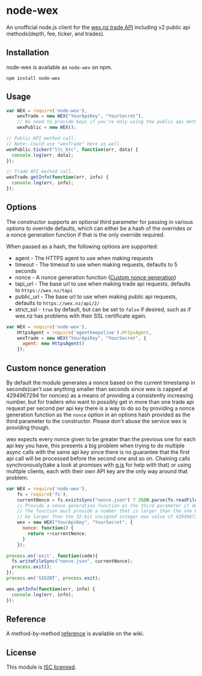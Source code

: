 node-wex
=====

An unofficial node.js client for the [wex.nz trade API](https://wex.nz/tapi/docs) including v2 public api methods(depth, fee, ticker, and trades).

## Installation

node-wex is available as `node-wex` on npm.

```
npm install node-wex
```

## Usage

```javascript
var WEX = require('node-wex'),
    wexTrade = new WEX("YourApiKey", "YourSecret"),
    // No need to provide keys if you're only using the public api methods.
    wexPublic = new WEX();

// Public API method call.
// Note: Could use "wexTrade" here as well.
wexPublic.ticker("ltc_btc", function(err, data) {
  console.log(err, data);
});

// Trade API method call.
wexTrade.getInfo(function(err, info) {
  console.log(err, info);
});
```

## Options

The constructor supports an optional third parameter for passing in various options to override defaults, which can either be a hash of the overrides or a nonce generation function if that is the only override required.

When passed as a hash, the following options are supported:
* agent - The HTTPS agent to use when making requests
* timeout - The timeout to use when making requests, defaults to 5 seconds
* nonce - A nonce generation function ([Custom nonce generation](#custom-nonce-generation))
* tapi_url - The base url to use when making trade api requests, defaults to `https://wex.nz/tapi`
* public_url - The base url to use when making public api requests, defaults to `https://wex.nz/api/2/`
* strict_ssl - `true` by default, but can be set to `false` if desired, such as if wex.nz has problems with their SSL certificate again.

```javascript
var WEX = require('node-wex'),
    HttpsAgent = require('agentkeepalive').HttpsAgent,
    wexTrade = new WEX("YourApiKey", "YourSecret", {
      agent: new HttpsAgent()
    });
```

## Custom nonce generation

By default the module generates a nonce based on the current timestamp in seconds(can't use anything smaller than seconds since wex is capped at 4294967294 for nonces) as a means of providing a consistently increasing number, but for traders who want to possibly get in more than one trade api request per second per api key there is a way to do so by providing a nonce generation function as the `nonce` option in an options hash provided as the third parameter to the constructor.  Please don't abuse the service wex is providing though.

wex expects every nonce given to be greater than the previous one for each api key you have, this presents a big problem when trying to do multiple async calls with the same api key since there is no guarantee that the first api call will be processed before the second one and so on.  Chaining calls synchronously(take a look at promises with [q.js](https://github.com/kriskowal/q) for help with that) or using multiple clients, each with their own API key are the only way around that problem.

```javascript
var WEX = require('node-wex'),
    fs = require('fs'),
    currentNonce = fs.existsSync("nonce.json") ? JSON.parse(fs.readFileSync("nonce.json")) : 0,
    // Provide a nonce generation function as the third parameter if desired.
    // The function must provide a number that is larger than the one before and must not
    // be larger than the 32-bit unsigned integer max value of 4294967294.
    wex = new WEX("YourApiKey", "YourSecret", {
      nonce: function() {
        return ++currentNonce;
      }
    });

process.on('exit', function(code){
  fs.writeFileSync("nonce.json", currentNonce);
  process.exit();
});
process.on('SIGINT', process.exit);

wex.getInfo(function(err, info) {
  console.log(err, info);
});
```

## Reference

A method-by-method [reference](https://github.com/krieghof/node-wex/wiki/API-Reference) is available on the wiki.

## License

This module is [ISC licensed](https://github.com/krieghof/node-wex/blob/master/LICENSE.txt).
